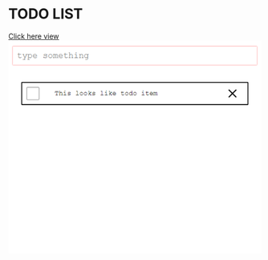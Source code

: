 <h1>TODO LIST</h1>
<a href="https://ashwin521.github.io/todo-list/">Click here view</a>
<img src='./screenshot.png'>
